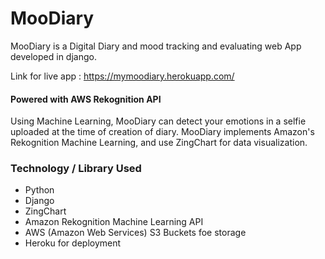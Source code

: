 # MooDiary

MooDiary is a Digital Diary and mood tracking and evaluating web App developed in django.

Link for live app : https://mymoodiary.herokuapp.com/

<h4>Powered with AWS Rekognition API </h4>
Using Machine Learning, MooDiary can detect your emotions in a selfie uploaded at the time of creation of diary.
MooDiary implements Amazon's Rekognition Machine Learning, and use ZingChart for data visualization.

<h3>Technology / Library Used</h3>
<ul>  
  <li>Python</li>
  <li>Django</li>
  <li>ZingChart</li>
  <li>Amazon Rekognition Machine Learning API</li>
  <li> AWS (Amazon Web Services) S3 Buckets foe storage </li>
  <li> Heroku for deployment</li>
  </ul  


